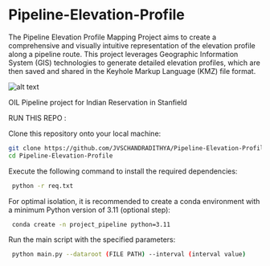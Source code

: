 # Pipeline-Elevation-Profile
 The Pipeline Elevation Profile Mapping Project aims to create a comprehensive and visually intuitive representation of the elevation profile along a pipeline route. This project leverages Geographic Information System (GIS) technologies to generate detailed elevation profiles, which are then saved and shared in the Keyhole Markup Language (KMZ) file format.

![alt text](image-1.png)

OIL Pipeline project for Indian Reservation in Stanfield


RUN THIS REPO :

Clone this repository onto your local machine:
```bash
git clone https://github.com/JVSCHANDRADITHYA/Pipeline-Elevation-Profile.git
cd Pipeline-Elevation-Profile
```
Execute the following command to install the required dependencies:
``` bash
 python -r req.txt
```
For optimal isolation, it is recommended to create a conda environment with a minimum Python version of 3.11 (optional step):
``` bash
 conda create -n project_pipeline python=3.11
```

Run the main script with the specified parameters:
```bash
 python main.py --dataroot (FILE PATH) --interval (interval value)
